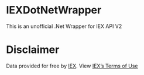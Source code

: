 # IEXDotNetWrapper

This is an unofficial .Net Wrapper for IEX API V2

# Disclaimer
Data provided for free by [IEX](https://iextrading.com/developer/). View [IEX’s Terms of Use](https://iextrading.com/api-exhibit-a/)